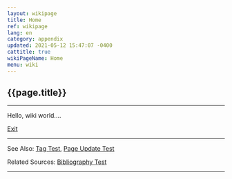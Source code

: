 ```yaml
---
layout: wikipage
title: Home
ref: wikipage
lang: en
category: appendix
updated: 2021-05-12 15:47:07 -0400
cattitle: true
wikiPageName: Home
menu: wiki
---
```


<h2>{{page.title}}</h2>

---

Hello, wiki world....

[Exit](/wiki/Exit.html)

***
See Also: [Tag Test](/wiki/Tag-Test.html), [Page Update Test](/wiki/Page-Update-Test.html)

Related Sources: [Bibliography Test](/wiki/Bibliography-Test.html)

*** 
